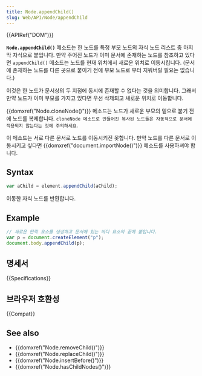 ```yaml
---
title: Node.appendChild()
slug: Web/API/Node/appendChild
---
```

{{APIRef("DOM")}}

**`Node.appendChild()`** 메소드는 한 노드를 특정 부모 노드의 자식 노드 리스트 중 마지막 자식으로 붙입니다. 만약 주어진 노드가 이미 문서에 존재하는 노드를 참조하고 있다면 `appendChild()` 메소드는 노드를 현재 위치에서 새로운 위치로 이동시킵니다. (문서에 존재하는 노드를 다른 곳으로 붙이기 전에 부모 노드로 부터 지워버릴 필요는 없습니다.)

이것은 한 노드가 문서상의 두 지점에 동시에 존재할 수 없다는 것을 의미합니다. 그래서 만약 노드가 이미 부모를 가지고 있다면 우선 삭제되고 새로운 위치로 이동합니다.

{{domxref("Node.cloneNode()")}} 메소드는 노드가 새로운 부모의 밑으로 붙기 전에 노드를 복제합니다. `cloneNode 메소드로 만들어진 복사된 노드들은 자동적으로 문서에 적용되지 않는다는 것에 주의하세요`.

이 메소드는 서로 다른 문서로 노드를 이동시키진 못합니다. 만약 노드를 다른 문서로 이동시키고 싶다면 {{domxref("document.importNode()")}} 메소드를 사용하셔야 합니다.

## Syntax

```js
var aChild = element.appendChild(aChild);
```

이동한 자식 노드를 반환합니다.

## Example

```js
// 새로운 단락 요소를 생성하고 문서에 있는 바디 요소의 끝에 붙입니다.
var p = document.createElement("p");
document.body.appendChild(p);
```

## 명세서

{{Specifications}}

## 브라우저 호환성

{{Compat}}

## See also

- {{domxref("Node.removeChild()")}}
- {{domxref("Node.replaceChild()")}}
- {{domxref("Node.insertBefore()")}}
- {{domxref("Node.hasChildNodes()")}}
